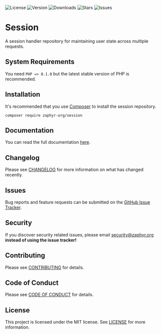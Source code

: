 ![License](https://img.shields.io/github/license/zaphyr-org/session?style=for-the-badge)
![Version](https://img.shields.io/packagist/v/zaphyr-org/session?style=for-the-badge)
![Downloads](https://img.shields.io/packagist/dt/zaphyr-org/session?style=for-the-badge)
![Stars](https://img.shields.io/github/stars/zaphyr-org/session?style=for-the-badge)
![Issues](https://img.shields.io/github/issues/zaphyr-org/session?style=for-the-badge)

# Session

A session handler repository for maintaining user state across multiple requests.

## System Requirements

You need `PHP => 8.1.0` but the latest stable version of PHP is recommended.

## Installation

It's recommended that you use [Composer](https://getcomposer.org/) to install the session repository.

```console
composer require zaphyr-org/session
```

## Documentation

You can read the full documentation [here](https://zaphyr.org/docs/repositories/latest/session).

## Changelog

Please see [CHANGELOG](CHANGELOG.md) for more information on what has changed recently.

## Issues

Bug reports and feature requests can be submitted on
the [GitHub Issue Tracker](https://github.com/zaphyr-org/session/issues).

## Security

If you discover security related issues, please email security@zaphyr.org **instead of using the issue tracker!**

## Contributing

Please see [CONTRIBUTING](https://zaphyr.org/contributions) for details.

## Code of Conduct

Please see [CODE OF CONDUCT](https://zaphyr.org/contributions#content-code-of-conduct) for details.

## License

This project is licensed under the MIT license. See [LICENSE](LICENSE.md) for more information.
